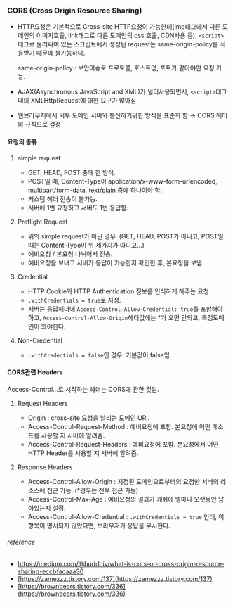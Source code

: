 ### CORS (Cross Origin Resource Sharing)


* HTTP요청은 기본적으로 Cross-site HTTP요청이 가능한데(img태그에서 다른 도메인의 이미지호출, link태그로 다른 도메인의 css 호출, CDN사용 등), `<script>`태그로 둘러싸여 있는 스크립트에서 생성된 request는 same-origin-policy를 적용받기 때문에 불가능하다.
	
	same-origin-policy : 보안이슈로 프로토콜, 호스트명, 포트가 같아야만 요청 가능.
* AJAX(Asynchronous JavaScript and XML)가 널리사용되면서, `<script>`태그내의 XMLHttpRequest에 대한 요구가 많아짐.
* 웹브라우저에서 외부 도메인 서버와 통신하기위한 방식을 표준화 함 → CORS 헤더의 규칙으로 결정

#### 요청의 종류

1. simple request
	* GET, HEAD, POST 중에 한 방식.
	* POST일 때, Content-Type이 application/x-www-form-urlencoded, multipart/form-data, text/plain 중에 하나여야 함.
	* 커스텀 헤더 전송이 불가능.
	* 서버에 1번 요청하고 서버도 1번 응답함.

2. Preflight Request
	* 위의 simple request가 아닌 경우. (GET, HEAD, POST가 아니고, POST일 때는 Content-Type이 위 세가지가 아니고…)
	* 예비요청 / 본요청 나뉘어서 전송.
	* 예비요청을 보내고 서버가 응답이 가능한지 확인한 후, 본요청을 보냄.

3. Credential 
	* HTTP Cookie와 HTTP Authentication 정보를 인식하게 해주는 요청.
	* `.withCredentials = true`로 지정.
	* 서버는 응답헤더에 `Access-Control-Allow-Credential: true`를 포함해야 하고, `Access-Control-Allow-Origin`헤더값에는 \*가 오면 안되고, 특정도메인이 와야한다.

4. Non-Credential
	* `.withCredentials = false`인 경우. 기본값이 false임.


#### CORS관련 Headers

Access-Control...로 시작하는 헤더는 CORS에 관한 것임.

1. Request Headers
	* Origin : cross-site 요청을 날리는 도메인 URI.
	* Access-Control-Request-Method : 예비요청에 포함. 본요청에 어떤 메소드를 사용할 지 서버에 알려줌.
	* Access-Control-Request-Headers : 예비요청에 포함. 본요청에서 어떤 HTTP Header를 사용할 지 서버에 알려줌. 

2. Response Headers
	* Access-Control-Allow-Origin : 지정된 도메인으로부터의 요청만 서버의 리소스에 접근 가능. (\*경우는 전부 접근 가능)
	* Access-Control-Max-Age : 예비요청의 결과가 캐쉬에 얼마나 오랫동안 남아있는지 설정.
	* Access-Control-Allow-Credential : `.withCredentials = true` 인데, 이 항목이 명시되지 않았다면, 브라우저가 응답을 무시한다.



###### reference
* [https://medium.com/@buddhiv/what-is-cors-or-cross-origin-resource-sharing-eccbfacaaa30
](https://medium.com/@buddhiv/what-is-cors-or-cross-origin-resource-sharing-eccbfacaaa30
)
* [https://zamezzz.tistory.com/137](https://zamezzz.tistory.com/137)
* [https://brownbears.tistory.com/336](https://brownbears.tistory.com/336)
